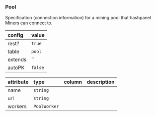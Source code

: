 ### Pool

Specification (connection information) for a mining pool that hashpanel Miners
can connect to.

| config | value |
|:---|:---|
| rest? | `true` |
| table | `pool` |
| extends | `` |
| autoPK | `false` |

| attribute | type | column | description |
|:---|:---|:---|:---| 
| name | `string` |  |  |   
| url | `string` |  |  |   
| workers | `PoolWorker` |  |  |   
